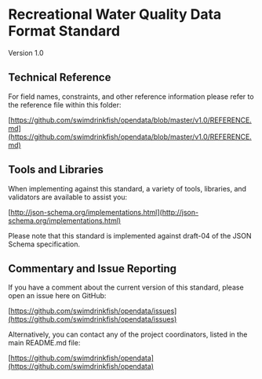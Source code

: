 # Recreational Water Quality Data Format Standard

Version 1.0

## Technical Reference

For field names, constraints, and other reference information please refer to the reference file within this folder:

[https://github.com/swimdrinkfish/opendata/blob/master/v1.0/REFERENCE.md](https://github.com/swimdrinkfish/opendata/blob/master/v1.0/REFERENCE.md)

## Tools and Libraries

When implementing against this standard, a variety of tools, libraries, and validators are available to assist you:

[http://json-schema.org/implementations.html](http://json-schema.org/implementations.html)

Please note that this standard is implemented against draft-04 of the JSON Schema specification.

## Commentary and Issue Reporting

If you have a comment about the current version of this standard, please open an issue here on GitHub:

[https://github.com/swimdrinkfish/opendata/issues](https://github.com/swimdrinkfish/opendata/issues)

Alternatively, you can contact any of the project coordinators, listed in the main README.md file:

[https://github.com/swimdrinkfish/opendata](https://github.com/swimdrinkfish/opendata)

